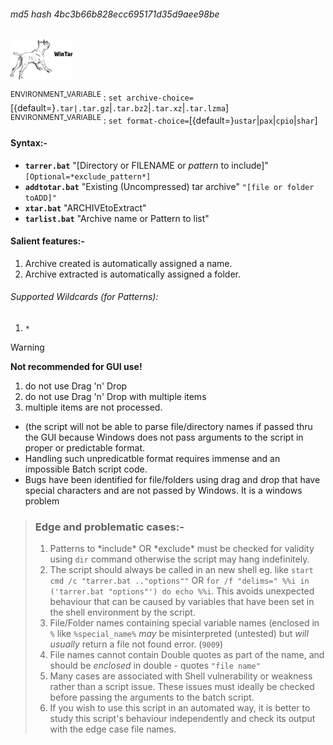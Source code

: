 ###### md5 hash 4bc3b66b828ecc695171d35d9aee98be<br>
<img src="wintar.png" width=100>

<SUP>ENVIRONMENT_VARIABLE</SUP> : `set archive-choice=`[{default=}`.tar|.tar.gz`|`.tar.bz2`|`.tar.xz`|`.tar.lzma`]<br>
<SUP>ENVIRONMENT_VARIABLE</SUP> : `set format-choice=`[{default=}`ustar`|`pax`|`cpio`|`shar`]

#### Syntax:-
+ <b>`tarrer.bat`</b> "[Directory or FILENAME or *pattern* to include]" `[Optional=*exclude_pattern*]`<br>
+ <b>`addtotar.bat`</b> "Existing (Uncompressed) tar archive" `"[file or folder toADD]"`<br>
+ <b>`xtar.bat`</b> "ARCHIVEtoExtract"
+ <b>`tarlist.bat`</b> "Archive name or Pattern to list"

#### Salient features:-
1. Archive created is automatically assigned a name.
2. Archive extracted is automatically assigned a folder.

###### Supported Wildcards (for Patterns):
1. `*`

>[!WARNING]
> <b>Not recommended for GUI use!</b>
>1. do not use Drag 'n' Drop<br>
>2. do not use Drag 'n' Drop with multiple items<br>
>3. multiple items are not processed.<br>
>+ (the script will not be able to parse file/directory names if passed thru the GUI because Windows does not pass arguments to the script in proper or predictable format.
>+ Handling such unpredicatble format requires immense and an impossible Batch script code. 
>+ Bugs have been identified for file/folders using drag and drop that have special characters and are not passed by Windows. It is a windows problem

>### Edge and problematic cases:-
>1. Patterns to \*include\* OR \*exclude\* must be checked for validity using `dir` command otherwise the script may hang indefinitely.
>2. The script should always be called in an new shell eg. like `start cmd /c "tarrer.bat .."options""` OR `for /f "delims=" %%i in ('tarrer.bat "options"') do echo %%i`. This avoids unexpected behaviour that can be caused by variables that have been set in the shell environment by the script.
>3. File/Folder names containing special variable names (enclosed in `%` like `%special_name%` *may* be misinterpreted (untested) but *will usually* return a file not found error. (`9009`)
>4. File names cannot contain Double quotes as part of the name, and should be *enclosed* in double - quotes `"file name"`
>5. Many cases are associated with Shell vulnerability or weakness rather than a script issue. These issues must ideally be checked before passing the arguments to the batch script.
>6. If you wish to use this script in an automated way, it is better to study this script's behaviour independently and check its output with the edge case file names.
